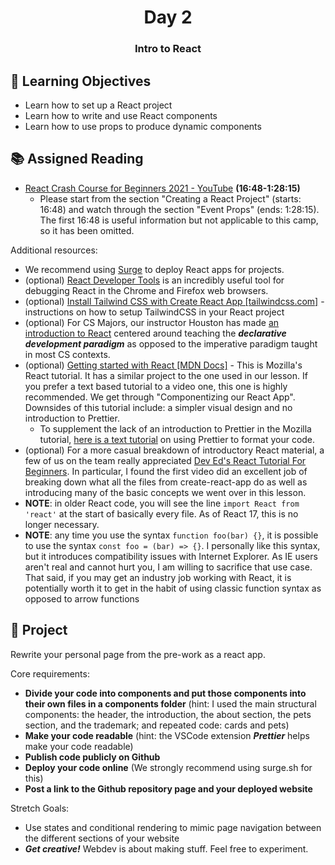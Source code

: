 <h1 align="center">
   Day 2
</h1>

<h3 align="center">
   Intro to React
</h3>

## 🎯 Learning Objectives
- Learn how to set up a React project
- Learn how to write and use React components
- Learn how to use props to produce dynamic components

## 📚 Assigned Reading
- [React Crash Course for Beginners 2021 - YouTube](https://www.youtube.com/watch?v=Dorf8i6lCuk&t=1008s) **(16:48-1:28:15)**
    - Please start from the section "Creating a React Project" (starts: 16:48) and watch through the section "Event Props" (ends: 1:28:15). The first 16:48 is useful information but not applicable to this camp, so it has been omitted.

Additional resources:

- We recommend using [Surge](https://surge.sh/help/getting-started-with-surge) to deploy React apps for projects.
- (optional) [React Developer Tools](https://chrome.google.com/webstore/detail/react-developer-tools/fmkadmapgofadopljbjfkapdkoienihi?hl=en) is an incredibly useful tool for debugging React in the Chrome and Firefox web browsers.
- (optional) [Install Tailwind CSS with Create React App [tailwindcss.com]](https://tailwindcss.com/docs/guides/create-react-app) - instructions on how to setup TailwindCSS in your React project
- (optional) For CS Majors, our instructor Houston has made [an introduction to React](https://github.com/ClemsonTRACE/tracecamp-summer-2021/blob/main/curriculum/week-1/Declarative-JavaScript.org) centered around teaching the ***declarative development paradigm*** as opposed to the imperative paradigm taught in most CS contexts.
- (optional) [Getting started with React [MDN Docs]](https://developer.mozilla.org/en-US/docs/Learn/Tools_and_testing/Client-side_JavaScript_frameworks/React_getting_started) - This is Mozilla's React tutorial.  It has a similar project to the one used in our lesson.  If you prefer a text based tutorial to a video one, this one is highly recommended.  We get through "Componentizing our React App".  Downsides of this tutorial include: a simpler visual design and no introduction to Prettier.
    - To supplement the lack of an introduction to Prettier in the Mozilla tutorial, [here is a text tutorial](https://www.digitalocean.com/community/tutorials/code-formatting-with-prettier-in-visual-studio-code) on using Prettier to format your code.
- (optional) For a more casual breakdown of introductory React material, a few of us on the team really appreciated [Dev Ed's React Tutorial For Beginners](https://www.youtube.com/playlist?list=PLDyQo7g0_nsVHmyZZpVJyFn5ojlboVEhE).  In particular, I found the first video did an excellent job of breaking down what all the files from create-react-app do as well as introducing many of the basic concepts we went over in this lesson.
- <b>NOTE</b>: in older React code, you will see the line `import React from 'react'` at the start of basically every file.  As of React 17, this is no longer necessary.
- <b>NOTE</b>: any time you use the syntax `function foo(bar) {}`, it is possible to use the syntax `const foo = (bar) => {}`.  I personally like this syntax, but it introduces compatibility issues with Internet Explorer.  As IE users aren't real and cannot hurt you, I am willing to sacrifice that use case.  That said, if you may get an industry job working with React, it is potentially worth it to get in the habit of using classic function syntax as opposed to arrow functions

## 📔 Project
Rewrite your personal page from the pre-work as a react app.

Core requirements:

- <b>Divide your code into components and put those components into their own files in a components folder</b> (hint: I used the main structural components: the header, the introduction, the about section, the pets section, and the trademark; and repeated code: cards and pets)
- <b>Make your code readable</b> (hint: the VSCode extension ***Prettier*** helps make your code readable)
- <b>Publish code publicly on Github</b>
- <b>Deploy your code online</b> (We strongly recommend using surge.sh for this)
- <b>Post a link to the Github repository page and your deployed website</b>

Stretch Goals:

- Use states and conditional rendering to mimic page navigation between the different sections of your website
- <i><b>Get creative!</b></i> Webdev is about making stuff. Feel free to experiment.
